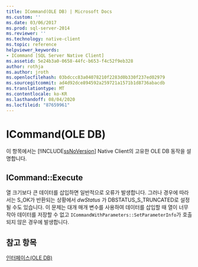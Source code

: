 ```yaml
---
title: ICommand(OLE DB) | Microsoft Docs
ms.custom: ''
ms.date: 03/06/2017
ms.prod: sql-server-2014
ms.reviewer: ''
ms.technology: native-client
ms.topic: reference
helpviewer_keywords:
- ICommand [SQL Server Native Client]
ms.assetid: 5e24b3a0-0658-44fc-b653-f4c52f9eb328
author: rothja
ms.author: jroth
ms.openlocfilehash: 03bdccc83a04078210f2283d0b330f237ed02979
ms.sourcegitcommit: ad4d92dce894592a259721a1571b1d8736abacdb
ms.translationtype: MT
ms.contentlocale: ko-KR
ms.lasthandoff: 08/04/2020
ms.locfileid: "87659961"
---
```

# <a name="icommand-ole-db"></a>ICommand(OLE DB)
  이 항목에서는 [!INCLUDE[ssNoVersion](../../includes/ssnoversion-md.md)] Native Client의 고유한 OLE DB 동작을 설명합니다.  
  
## <a name="icommandexecute"></a>ICommand::Execute  
 열 크기보다 큰 데이터를 삽입하면 일반적으로 오류가 발생합니다. 그러나 경우에 따라서는 S_OK가 반환되는 상황에서 *dwStatus* 가 DBSTATUS_S_TRUNCATED로 설정될 수도 있습니다. 이 문제는 대개 매개 변수를 사용하여 데이터를 삽입할 때 열이 너무 작아 데이터를 저장할 수 없고 `ICommandWithParameters::SetParameterInfo`가 호출되지 않은 경우에 발생합니다.  
  
## <a name="see-also"></a>참고 항목  
 [인터페이스&#40;OLE DB&#41;](../../database-engine/dev-guide/interfaces-ole-db.md)  
  
  

